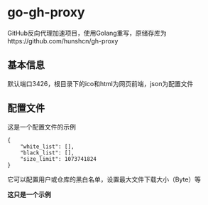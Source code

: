 # go-gh-proxy
GitHub反向代理加速项目，使用Golang重写，原储存库为https://github.com/hunshcn/gh-proxy
## 基本信息
默认端口3426，根目录下的ico和html为网页前端，json为配置文件
## 配置文件
这是一个配置文件的示例

```
{
    "white_list": [],
    "black_list": [],
    "size_limit": 1073741824
}
```
它可以配置用户或仓库的黑白名单，设置最大文件下载大小（Byte）等

**这只是一个示例**
